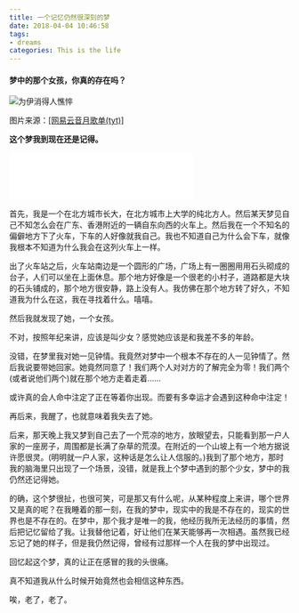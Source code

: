 ```yaml
---
title: 一个记忆仍然很深刻的梦
date: 2018-04-04 10:46:58
tags:
- dreams
categories: This is the life
---
```


#### 梦中的那个女孩，你真的存在吗？

<!--more-->

![为伊消得人憔悴](../../images/girl.jpg)

图片来源：[[网易云音月歌单(tyt)]](http://music.163.com/playlist?id=2074681032&userid=493084337)

**这个梦我到现在还是记得。**

<iframe frameborder="no" border="0" marginwidth="0" marginheight="0" width=330 height=86 src="//music.163.com/outchain/player?type=2&id=28561288&auto=0&height=66"></iframe>

首先，我是一个在北方城市长大，在北方城市上大学的纯北方人。然后某天梦见自己不知怎么会在广东、香港附近的一辆自东向西的火车上。然后我在一个不知名的偏僻地方下了火车，下车的人好像就我自己。我也不知道自己为什么会下车，就像我根本不知道为什么我会在这列火车上一样。

出了火车站之后，火车站南边是一个圆形的广场，广场上有一圈圈用用石头砌成的台子，人们可以坐在上面休息。那个地方好像是一个很老的小村子，道路都是大块的石头铺成的，那个地方很安静，路上没有人。我仿佛在那个地方转了好久，不知道我为什么在这，我在寻找着什么。嘻嘻。

然后我就发现了她，一个女孩。

不对，按照年纪来讲，应该是叫少女？感觉她应该是和我差不多的年龄。

没错，在梦里我对她一见钟情。我竟然对梦中一个根本不存在的人一见钟情了。然后我说要带她回家。她竟然同意了！我们两个人对对方的了解完全为零！我们两个(或者说他们两个)就在那个地方走着走着……

或许真的会人命中注定了正在等着你出现。而要有多幸运才会遇到这种命中注定！

再后来，我醒了，也就意味着我失去了她。

后来，那天晚上我又梦到自己去了一个荒凉的地方，放眼望去，只能看到那一户人家的一座房子，周围都是长满了杂草的荒漠。在附近的一个山坡上有一个地方据说许愿很灵。(明明就一户人家，这种话是怎么让人信服的。)我到了那个地方，那时我的脑海里只出现了一个场景，没错，就是我上个梦中遇到的那个少女，梦中的我仍然还记得她。

的确，这个梦很扯，也很可笑，可是那又有什么呢，从某种程度上来讲，哪个世界又是真的呢？在我睡着的那一刻，在我的梦中，现实中的我是不存在的，现实的世界也是不存在的。在梦中，那个我才是唯一的我，他经历我所无法经历的事情，然后把记忆留给了我。让我替他记着，好让他们在某天能够再一次相遇。虽然我已经忘记了她的样子，但是我仍然记得，曾经有过那样一个人在我的梦中出现过。

回忆起这个梦，真的让正在感冒的我的头很痛。

真不知道我从什么时候开始竟然也会相信这种东西。

唉，老了，老了。
